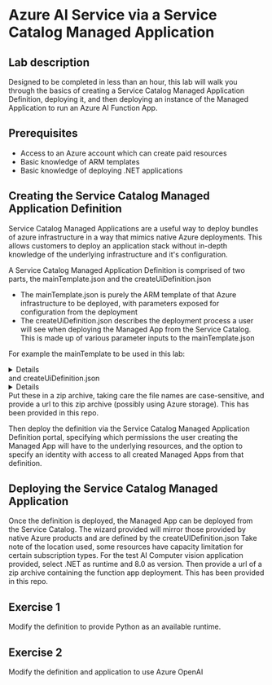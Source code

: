 # Azure AI Service via a Service Catalog Managed Application

## Lab description
Designed to be completed in less than an hour, this lab will walk you through the basics of creating a Service Catalog Managed Application Definition, deploying it, and then deploying an instance of the Managed Application to run an Azure AI Function App.

## Prerequisites
- Access to an Azure account which can create paid resources
- Basic knowledge of ARM templates
- Basic knowledge of deploying .NET applications

## Creating the Service Catalog Managed Application Definition
Service Catalog Managed Applications are a useful way to deploy bundles of azure infrastructure in a way that mimics native Azure deployments. This allows customers to deploy an application stack without in-depth knowledge of the underlying infrastructure and it's configuration.

A Service Catalog Managed Application Definition is comprised of two parts, the mainTemplate.json and the createUiDefinition.json
- The mainTemplate.json is purely the ARM template of that Azure infrastructure to be deployed, with parameters exposed for configuration from the deployment
- The createUiDefinition.json describes the deployment process a user will see when deploying the Managed App from the Service Catalog. This is made up of various parameter inputs to the mainTemplate.json

For example the mainTemplate to be used in this lab:
<details>
  '''
  {
  "$schema": "https://schema.management.azure.com/schemas/2019-04-01/deploymentTemplate.json#",
  "contentVersion": "1.0.0.0",
  "parameters": {

    "location": {
      "type": "string",
      "defaultValue": "[resourceGroup().location]"
    },
    "functionPlanName": {
      "type": "string",
      "defaultValue": "[concat('nblab-asp-', uniqueString(resourceGroup().id, deployment().name))]"
    },
    "functionAppName": {
      "type": "string",
      "defaultValue": "[concat('nblab-fa-', uniqueString(resourceGroup().id, deployment().name))]"
    },
    "aiServicesName": {
      "type": "string",
      "defaultValue": "[concat('nblab-aicv-', uniqueString(resourceGroup().id, deployment().name))]"
    },
    "functionAppRuntime": {
      "type": "string",
      "defaultValue": "dotnet-isolated"
    },
    "functionAppRuntimeVersion": {
      "type": "string",
      "defaultValue": "8.0"
    },
    "applicationZipUrl": {
      "type": "string"
    },
    "storageAccountName": {
      "type": "string",
      "defaultValue": "[concat('nblabsa', uniqueString(resourceGroup().id, deployment().name))]"
    },
    "logAnalyticsName": {
      "type": "string",
      "defaultValue": "[concat('nblab-la-', uniqueString(resourceGroup().id, deployment().name))]"
    },
    "applicationInsightsName": {
      "type": "string",
      "defaultValue": "[concat('nblab-appi-', uniqueString(resourceGroup().id, deployment().name))]"
    }
  },
  "variables": {
    "resourceToken": "[toLower(uniqueString(subscription().id, resourceGroup().name, resourceGroup().location))]",
    "deploymentStorageContainerName": "[concat('app-package-', take(parameters('functionAppName'), 32),'-', take(variables('resourceToken'), 7))]",
    "storageRoleDefinitionId": "b7e6dc6d-f1e8-4753-8033-0f276bb0955b" //Storage Blob Data Owner role

  },
  "resources": [
    {
      "type": "microsoft.operationalinsights/workspaces",
      "apiVersion": "2021-06-01",
      "name": "[parameters('logAnalyticsName')]",
      "location": "[parameters('location')]",
      "properties": {
        "retentionInDays": 30,
        "features": {
          "searchVersion": 1
        },
        "sku": {
          "name": "PerGB2018"
        }
      }
    },
    {
      "type": "Microsoft.Insights/components",
      "apiVersion": "2020-02-02",
      "name": "[parameters('applicationInsightsName')]",
      "location": "[parameters('location')]",
      "kind": "web",
      "properties": {
        "Application_Type": "web",
        "WorkspaceResourceId": "[resourceId('Microsoft.OperationalInsights/workspaces', parameters('logAnalyticsName'))]"
      },
      "dependsOn": [
        "[resourceId('Microsoft.OperationalInsights/workspaces', parameters('logAnalyticsName'))]"
      ]
    },
    {
      "type": "Microsoft.Storage/storageAccounts",
      "apiVersion": "2023-01-01",
      "name": "[parameters('storageAccountName')]",
      "location": "[parameters('location')]",
      "sku": {
        "name": "Standard_LRS",
        "tier": "Standard"
      },
      "kind": "StorageV2",
      "properties": {
        "accessTier": "Hot"
      }
    },
    {
      "type": "Microsoft.Web/serverfarms",
      "apiVersion": "2023-12-01",
      "name": "[parameters('functionPlanName')]",
      "location": "[parameters('location')]",
      "kind": "functionapp",
      "sku": {
        "name": "Y1",
        "tier": "Dynamic",
        "size": "Y1",
        "family": "Y",
        "capacity": 0
      },
      "properties": {
        "perSiteScaling": false,
        "elasticScaleEnabled": false,
        "maximumElasticWorkerCount": 1,
        "isSpot": false,
        "reserved": true,
        "isXenon": false,
        "hyperV": false,
        "targetWorkerCount": 0,
        "targetWorkerSizeId": 0,
        "zoneRedundant": false
      }
    },
    {
      "type": "Microsoft.Web/sites",
      "apiVersion": "2023-12-01",
      "name": "[parameters('functionAppName')]",
      "location": "[parameters('location')]",
      "kind": "functionapp,linux",
      "identity": {
        "type": "SystemAssigned"
      },
      "properties": {
        "serverFarmId": "[resourceId('Microsoft.Web/serverfarms', parameters('functionPlanName'))]",
        "siteConfig": {
          "linuxFxVersion": "[concat(parameters('functionAppRuntime'),'|', parameters('functionAppRuntimeVersion'))]",
          "appSettings": [
            {
              "name": "AzureWebJobsStorage__accountName",
              "value": "[parameters('storageAccountName')]"
            },
            {
              "name": "APPLICATIONINSIGHTS_CONNECTION_STRING",
              "value": "[reference(resourceId('Microsoft.Insights/components', parameters('applicationInsightsName')), '2020-02-02').ConnectionString]"
            },
            {
              "name": "FUNCTIONS_EXTENSION_VERSION",
              "value": "~4"
            },
            {
              "name": "WEBSITE_RUN_FROM_PACKAGE",
              "value": "[parameters('applicationZipUrl')]"
            },
            {
              "name": "FUNCTIONS_WORKER_RUNTIME",
              "value": "dotnet-isolated"
            },
            {
              "name": "VISION_ENDPOINT",
              "value": "[concat('https://', parameters('location'), '.api.cognitive.microsoft.com/')]"
            },
            {
              "name": "VISION_KEY",
              "value": "[listkeys(resourceId('Microsoft.CognitiveServices/accounts', parameters('aiServicesName')), '2023-05-01').key1]"
            },
            {
              "name": "AzureWebJobsStorage",
              "value": "[format('DefaultEndpointsProtocol=https;AccountName={0};EndpointSuffix={1};AccountKey={2}', parameters('storageAccountName'), environment().suffixes.storage, listKeys(resourceId('Microsoft.Storage/storageAccounts', parameters('storageAccountName')), '2022-05-01').keys[0].value)]"
            },
            {
              "name": "WEBSITE_CONTENTAZUREFILECONNECTIONSTRING",
              "value": "[format('DefaultEndpointsProtocol=https;AccountName={0};EndpointSuffix={1};AccountKey={2}', parameters('storageAccountName'), environment().suffixes.storage, listKeys(resourceId('Microsoft.Storage/storageAccounts', parameters('storageAccountName')), '2022-05-01').keys[0].value)]"
            },
            {
              "name": "WEBSITE_CONTENTSHARE",
              "value": "[toLower(parameters('functionAppName'))]"
            }
          ]
        }
      },
      "dependsOn": [
        "[resourceId('Microsoft.Web/serverfarms', parameters('functionPlanName'))]",
        "[resourceId('Microsoft.Storage/storageAccounts', parameters('storageAccountName'))]",
        "[resourceId('Microsoft.Insights/components', parameters('applicationInsightsName'))]",
        "[resourceId('Microsoft.CognitiveServices/accounts', parameters('aiServicesName'))]"
      ]
    },
    {
      "type": "Microsoft.Web/sites/slots",
      "apiVersion": "2023-12-01",
      "name": "[format('{0}/{1}', parameters('functionAppName'), 'DeploymentSlot1')]",
      "location": "[parameters('location')]",
      "kind": "functionapp,linux",
      "identity": {
        "type": "SystemAssigned"
      },
      "properties": {
        "serverFarmId": "[resourceId('Microsoft.Web/serverfarms', parameters('functionPlanName'))]",
        "siteConfig": {
          "linuxFxVersion": "[concat(parameters('functionAppRuntime'),'|', parameters('functionAppRuntimeVersion'))]",
          "appSettings": [
            {
              "name": "APPLICATIONINSIGHTS_CONNECTION_STRING",
              "value": "[reference(resourceId('Microsoft.Insights/components', parameters('applicationInsightsName')), '2020-02-02').ConnectionString]"
            },
            {
              "name": "FUNCTIONS_EXTENSION_VERSION",
              "value": "~4"
            },
            {
              "name": "FUNCTIONS_WORKER_RUNTIME",
              "value": "dotnet-isolated"
            },
            {
              "name": "VISION_ENDPOINT",
              "value": "[concat('https://', parameters('location'), '.api.cognitive.microsoft.com/')]"
            },
            {
              "name": "VISION_KEY",
              "value": "[listkeys(resourceId('Microsoft.CognitiveServices/accounts', parameters('aiServicesName')), '2023-05-01').key1]"
            },
            {
              "name": "AzureWebJobsStorage",
              "value": "[format('DefaultEndpointsProtocol=https;AccountName={0};EndpointSuffix={1};AccountKey={2}', parameters('storageAccountName'), environment().suffixes.storage, listKeys(resourceId('Microsoft.Storage/storageAccounts', parameters('storageAccountName')), '2022-05-01').keys[0].value)]"
            },
            {
              "name": "WEBSITE_CONTENTAZUREFILECONNECTIONSTRING",
              "value": "[format('DefaultEndpointsProtocol=https;AccountName={0};EndpointSuffix={1};AccountKey={2}', parameters('storageAccountName'), environment().suffixes.storage, listKeys(resourceId('Microsoft.Storage/storageAccounts', parameters('storageAccountName')), '2022-05-01').keys[0].value)]"
            },
            {
              "name": "WEBSITE_CONTENTSHARE",
              "value": "[toLower(parameters('functionAppName'))]"
            }
          ]
        }
      },
      "dependsOn": [
        "[resourceId('Microsoft.Web/serverfarms', parameters('functionPlanName'))]",
        "[resourceId('Microsoft.Storage/storageAccounts', parameters('storageAccountName'))]",
        "[resourceId('Microsoft.Insights/components', parameters('applicationInsightsName'))]",
        "[resourceId('Microsoft.Web/sites', parameters('functionAppName'))]",
        "[resourceId('Microsoft.CognitiveServices/accounts', parameters('aiServicesName'))]"
      ]
    },
    {
      "type": "Microsoft.CognitiveServices/accounts",
      "apiVersion": "2023-05-01",
      "name": "[parameters('aiServicesName')]",
      "location": "[parameters('location')]",
      "identity": {
        "type": "SystemAssigned"
      },
      "kind": "ComputerVision",
      "sku": {
        "name": "S1"
      },
      "properties": {
        "publicNetworkAccess": "Enabled"
      }
    }
  ]
}
  '''
</details>
and  createUiDefinition.json
<details>
  '''
  {
  "$schema": "https://schema.management.azure.com/schemas/0.1.2-preview/CreateUIDefinition.MultiVm.json#",
  "handler": "Microsoft.Azure.CreateUIDef",
  "version": "0.1.2-preview",
  "parameters": {
    "basics": [],
    "steps": [
      {
        "name": "functionAppConfig",
        "label": "Function App Configuration",
        "elements": [
          {
            "name": "functionAppConfigSection1",
            "type": "Microsoft.Common.Section",
            "label": "Function App Runtime Details",
            "elements": [
              {

                "name": "runtime",
                "type": "Microsoft.Common.DropDown",
                "label": "Runtime",
                "placeholder": "",
                "defaultValue": [ "dotnet-isolated" ],
                "toolTip": "The runtime the function will use",
                "defaultDescription": "A value for selection",
                "constraints": {
                  "allowedValues": [
                    {
                      "label": ".NET",
                      "description": "dotnet",
                      "value": "dotnet-isolated"
                    },
                    {
                      "label": "Java",
                      "description": "java",
                      "value": "java"
                    }
                  ],
                  "required": true
                },
                "visible": true
              },
              {
                "name": "runtimeNET",
                "type": "Microsoft.Common.DropDown",
                "label": ".NET Runtime",
                "placeholder": "",
                "toolTip": "The .NET runtime the function will use",
                "defaultDescription": "A value for selection",
                "constraints": {
                  "allowedValues": [
                    {
                      "label": "8.0",
                      "description": ".NET 8.0",
                      "value": "8.0"
                    },
                    {
                      "label": "9.0",
                      "description": ".NET 9.0",
                      "value": "9.0"
                    }
                  ],
                  "required": true
                },
                "visible": "[equals(steps('functionAppConfig').functionAppConfigSection1.runtime,'dotnet-isolated')]"
              },
              {
                "name": "runtimeJava",
                "type": "Microsoft.Common.DropDown",
                "label": "Java Runtime",
                "placeholder": "",
                "toolTip": "The Java runtime the function will use",
                "defaultDescription": "A value for selection",
                "constraints": {
                  "allowedValues": [
                    {
                      "label": "8",
                      "description": "Java 8",
                      "value": "8"
                    },
                    {
                      "label": "11",
                      "description": "Java 11",
                      "value": "11"
                    },
                    {
                      "label": "17",
                      "description": "Java 17",
                      "value": "17"
                    },
                    {
                      "label": "21",
                      "description": "Java 21",
                      "value": "21"
                    }
                  ],
                  "required": true
                },
                "visible": "[equals(steps('functionAppConfig').functionAppConfigSection1.runtime,'java')]"
              },
              {
                "name": "zipDeployUrl",
                "type": "Microsoft.Common.TextBox",
                "label": "URL to deployment",
                "defaultValue": "",
                "toolTip": "Please enter a url to a zipped function app deployment",
                "placeholder": "",
                "constraints": {
                  "required": true,
                  "validationMessage": "URL is required"
                },
                "visible": true
              }
            ],
            "visible": true
          }
        ]
      },
      {
        "name": "step2",
        "label": "Step 2",
        "elements": [
        ]
      }
    ],
    "outputs": {
      "location": "[location()]",
      "functionAppRuntime": "[steps('functionAppConfig').functionAppConfigSection1.runtime]",
      "functionAppRuntimeVersion": "[coalesce(steps('functionAppConfig').functionAppConfigSection1.runtimeJava,coalesce(steps('functionAppConfig').functionAppConfigSection1.runtimeNET)]",
      "applicationZipUrl": "[steps('functionAppConfig').functionAppConfigSection1.zipDeployUrl]"
    }
  }
}
  '''
</details>
Put these in a zip archive, taking care the file names are case-sensitive, and provide a url to this zip archive (possibly using Azure storage). This has been provided in this repo.

Then deploy the definition via the Service Catalog Managed Application Definition portal, specifying which permissions the user creating the Managed App will have to the underlying resources, and the option to specify an identity with access to all created Managed Apps from that definition.

## Deploying the Service Catalog Managed Application
Once the definition is deployed, the Managed App can be deployed from the Service Catalog.
The wizard provided will mirror those provided by native Azure products and are defined by the createUIDefinition.json
Take note of the location used, some resources have capacity limitation for certain subscription types.
For the test AI Computer vision application provided, select .NET as runtime and 8.0 as version.
Then provide a url of a zip archive containing the function app deployment. This has been provided in this repo.

## Exercise 1
Modify the definition to provide Python as an available runtime.

## Exercise 2 
Modify the definition and application to use Azure OpenAI
